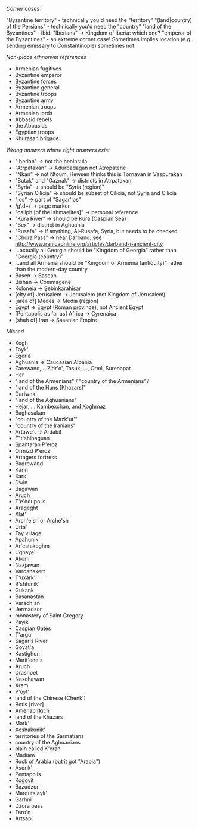 *Corner cases*

"Byzantine territory" - technically you'd need the "territory"
"(land|country) of the Persians" - technically you'd need the "country"
"land of the Byzantines" - ibid.
"Iberians" -> Kingdom of Iberia: which one?
"emperor of the Byzantines" - an extreme corner case! Sometimes implies location (e.g. sending emissary to Constantinople) sometimes not.

*Non-place ethnonym references*

- Armenian fugitives
- Byzantine emperor
- Byzantine forces
- Byzantine general
- Byzantine troops
- Byzantine army
- Armenian troops
- Armenian lords
- Abbasid rebels
- the Abbasids
- Egyptian troops
- Khurasan brigade

*Wrong answers where right answers exist*

- "Iberian" -> not the peninsula
- "Atrpatakan" -> Adurbadagan not Atropatene
- "Nkan" -> not Ntoum, Hewsen thinks this is Tornavan in Vaspurakan
- "Butak" and "Gaznak" -> districts in Atrpatakan
- "Syria" -> should be "Syria (region)"
- "Syrian Cilicia" -> should be subset of Cilicia, not Syria and Cilicia
- "ios" -> part of "Sagar'ios"
- /g\d+/ -> page marker
- "caliph [of the Ishmaelites]" -> personal reference
- "Kura River" -> should be Kura (Caspian Sea)
- "Bex" -> district in Aghuania
- "Rusafa" -> if anything, Al-Rusafa, Syria, but needs to be checked
- "Chora Pass" -> near Darband, see http://www.iranicaonline.org/articles/darband-i-ancient-city
- ...actually all Georgia should be "Kingdom of Georgia" rather than "Georgia (country)"
- ...and all Armenia should be "Kingdom of Armenia (antiquity)" rather than the modern-day country
- Basen -> Basean
- Bishan -> Commagene
- Koloneia -> Şebinkarahisar
- [city of] Jerusalem -> Jerusalem (not Kingdom of Jerusalem)
- [area of] Medes -> Media (region)
- Egypt -> Egypt (Roman province), not Ancient Egypt
- [Pentapolis as far as] Africa -> Cyrenaica
- [shah of] Iran -> Sasanian Empire

*Missed*

- Kogh
- Tayk'
- Egeria
- Aghuania -> Caucasian Albania
- Zarewand, ...Zidr'o', Tasuk, ..., Ormi, Surenapat
- Her
- "land of the Armenians" / "country of the Armenians"?
- "land of the Huns [Khazars]"
- Dariwnk'
- "land of the Aghuanians"
- Hejar, ... Kambexchan, and Xoghmaz
- Baghasakan
- "country of the Mazk'ut'"
- "country of the Iranians"
- Artawe't -> Ardabil
- E"t'shibaguan
- Spantaran P'eroz
- Ormizd P'eroz
- Artagers fortress
- Bagrewand
- Karin
- Xars
- Dwin
- Bagawan
- Aruch
- T'e'odupolis
- Arageght
- Xlat'
- Arch'e'sh or Arche'sh
- Urts'
- Tay village
- Apahunik'
- Ar'estakoghm
- Ughaye'
- Akor'i
- Naxjawan
- Vardanakert
- T'uxark'
- R'shtunik'
- Gukank
- Basanastan
- Varach'an
- Jermadzor
- monastery of Saint Gregory
- Payik
- Caspian Gates
- T'argu
- Sagaris River
- Govat'a
- Kastighon
- Marit'ene's
- Aruch
- Drashpet
- Naxchawan
- Xram
- P'oyt'
- land of the Chinese (Chenk')
- Botis [river]
- Amenap'rkich
- land of the Khazars
- Mark'
- Xoshakunik'
- territories of the Sarmatians
- country of the Aghuanians
- plain called K'eran
- Madiam
- Rock of Arabia (but it got "Arabia")
- Asorik'
- Pentapolis
- Kogovit
- Bazudzor
- Marduts'ayk'
- Garhni
- Dzora pass
- Taro'n
- Artsap'

